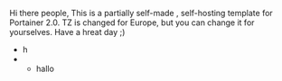 Hi there people,
This is a partially self-made , self-hosting template for Portainer 2.0.
TZ is changed for Europe, but you can change it for yourselves.
Have a hreat day ;)

- h
- - hallo
